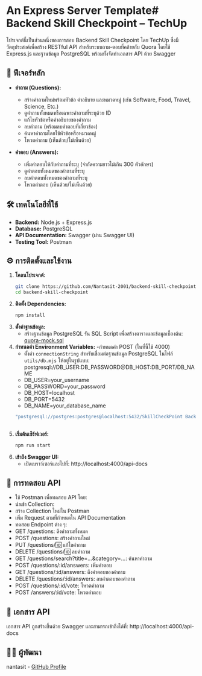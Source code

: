 # An Express Server Template# Backend Skill Checkpoint – TechUp

โปรเจกต์นี้เป็นส่วนหนึ่งของการสอบ Backend Skill Checkpoint โดย TechUp 
ซึ่งมีวัตถุประสงค์เพื่อสร้าง RESTful API สำหรับระบบถาม-ตอบที่คล้ายกับ Quora โดยใช้ Express.js และฐานข้อมูล PostgreSQL พร้อมทั้งจัดทำเอกสาร API ด้วย Swagger

## 📌 ฟีเจอร์หลัก

- **คำถาม (Questions):**
  - สร้างคำถามใหม่พร้อมหัวข้อ คำอธิบาย และหมวดหมู่ (เช่น Software, Food, Travel, Science, Etc.)
  - ดูคำถามทั้งหมดหรือเฉพาะคำถามที่ระบุด้วย ID
  - แก้ไขหัวข้อหรือคำอธิบายของคำถาม
  - ลบคำถาม (พร้อมลบคำตอบที่เกี่ยวข้อง)
  - ค้นหาคำถามโดยใช้หัวข้อหรือหมวดหมู่
  - โหวตคำถาม (เห็นด้วย/ไม่เห็นด้วย)

- **คำตอบ (Answers):**
  - เพิ่มคำตอบให้กับคำถามที่ระบุ (จำกัดความยาวไม่เกิน 300 ตัวอักษร)
  - ดูคำตอบทั้งหมดของคำถามที่ระบุ
  - ลบคำตอบทั้งหมดของคำถามที่ระบุ
  - โหวตคำตอบ (เห็นด้วย/ไม่เห็นด้วย)

## 🛠️ เทคโนโลยีที่ใช้

- **Backend:** Node.js + Express.js
- **Database:** PostgreSQL
- **API Documentation:** Swagger (ผ่าน Swagger UI)
- **Testing Tool:** Postman

## ⚙️ การติดตั้งและใช้งาน

1. **โคลนโปรเจกต์:**
   ```bash
   git clone https://github.com/Nantasit-2001/backend-skill-checkpoint.git
   cd backend-skill-checkpoint
2. **ติดตั้ง Dependencies:**
    ```bash
    npm install
3. **ตั้งค่าฐานข้อมูล:**
     - สร้างฐานข้อมูล PostgreSQL
    รัน SQL Script เพื่อสร้างตารางและข้อมูลเบื้องต้น: [quora-mock.sql](https://gist.github.com/napatwongchr/811ef7071003602b94482b3d8c0f32e0)
4. **กำหนดค่า Environment Variables:**
     -กำหนดค่า POST (ในที่นี้ใช้ 4000)
     - ตั้งค่า `connectionString` สำหรับเชื่อมต่อฐานข้อมูล PostgreSQL ในไฟล์ `utils/db.mjs` ให้อยู่ในรูปแบบ:
     postgresql://DB_USER:DB_PASSWORD@DB_HOST:DB_PORT/DB_NAME
     - DB_USER=your_username
     - DB_PASSWORD=your_password
     - DB_HOST=localhost
     - DB_PORT=5432
     - DB_NAME=your_database_name
     ```bash
     "postgresql://postgres:postgres@localhost:5432/SkillCheckPoint Back-End"
      
5. **เริ่มต้นเซิร์ฟเวอร์:**
    ```bash
    npm run start
6. **เข้าถึง Swagger UI:**
    - เปิดเบราว์เซอร์และไปที่: http://localhost:4000/api-docs

## 🧪 การทดสอบ API

 - ใช้ Postman เพื่อทดสอบ API โดย:
 - นำเข้า Collection:
 - สร้าง Collection ใหม่ใน Postman
 - เพิ่ม Request ตามที่กำหนดใน API Documentation
 - ทดสอบ Endpoint ต่าง ๆ:
 - GET /questions: ดึงคำถามทั้งหมด
 - POST /questions: สร้างคำถามใหม่
 - PUT /questions/:id: แก้ไขคำถาม
 - DELETE /questions/:id: ลบคำถาม
 - GET /questions/search?title=...&category=...: ค้นหาคำถาม
 - POST /questions/:id/answers: เพิ่มคำตอบ
 - GET /questions/:id/answers: ดึงคำตอบของคำถาม
 - DELETE /questions/:id/answers: ลบคำตอบของคำถาม
 - POST /questions/:id/vote: โหวตคำถาม
 - POST /answers/:id/vote: โหวตคำตอบ

## 📄 เอกสาร API
  เอกสาร API ถูกสร้างขึ้นด้วย Swagger และสามารถเข้าถึงได้ที่:
 http://localhost:4000/api-docs

## 👨‍💻 ผู้พัฒนา
 nantasit - [GitHub Profile](https://github.com/Nantasit-2001)

